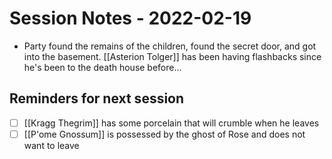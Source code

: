 # Session Notes - 2022-02-19
* Party found the remains of the children, found the secret door, and got into the basement. [[Asterion Tolger]] has been having flashbacks since he's been to the death house before...

## Reminders for next session
* [ ] [[Kragg Thegrim]] has some porcelain that will crumble when he leaves
* [ ] [[P'ome Gnossum]] is possessed by the ghost of Rose and does not want to leave
